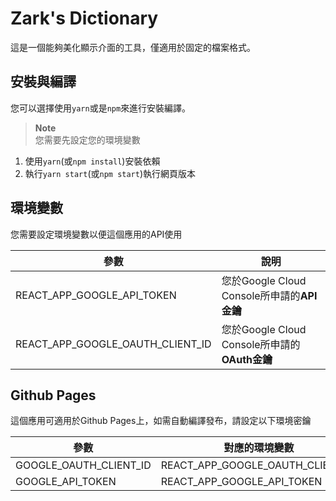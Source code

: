 # Zark's Dictionary

這是一個能夠美化顯示介面的工具，僅適用於固定的檔案格式。

## 安裝與編譯

您可以選擇使用`yarn`或是`npm`來進行安裝編譯。
> **Note**  
> 您需要先設定您的環境變數

 1. 使用`yarn`(或`npm install`)安裝依賴
 2. 執行`yarn start`(或`npm start`)執行網頁版本

## 環境變數

您需要設定環境變數以便這個應用的API使用

參數                              | 說明
-------------------------------- | --------------
REACT_APP_GOOGLE_API_TOKEN       | 您於Google Cloud Console所申請的**API金鑰**
REACT_APP_GOOGLE_OAUTH_CLIENT_ID | 您於Google Cloud Console所申請的**OAuth金鑰**

## Github Pages

這個應用可適用於Github Pages上，如需自動編譯發布，請設定以下環境密鑰

參數                        | 對應的環境變數
--------------------------- | ----------------
GOOGLE_OAUTH_CLIENT_ID      | REACT_APP_GOOGLE_OAUTH_CLIENT_ID
GOOGLE_API_TOKEN            | REACT_APP_GOOGLE_API_TOKEN
